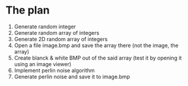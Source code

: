 # The plan

1. Generate random integer
2. Generate random array of integers
3. Generate 2D random array of integers
4. Open a file image.bmp and save the array there (not the image, the array)
5. Create blanck & white BMP out of the said array (test it by opening it using an image viewer)
6. Implement perlin noise algorithm
7. Generate perlin noise and save it to image.bmp
